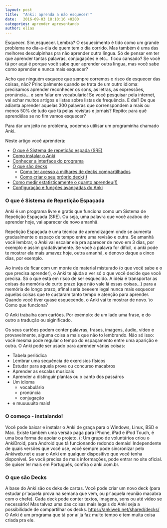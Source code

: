 ```yaml
---
layout: post
title:  "Anki: aprenda a não esquecer!"
date:   2016-09-03 18:10:16 +0200
categories: aprender apresentando
author: elias
---
```



Esquecer. Sim,esquecer. Lembra? O esquecimento é tido como um grande problema no dia-a-dia de quem tem o dia corrido.
Mas também é uma das melhores desculpinhas pra não aprender outra língua.
Só de pensar em ter que aprender tantas palavras, conjugações e etc... ficou cansado?
Se você tá por aqui é porque você sabe quer aprender outra língua, mas você sabe como aprender e nunca mais esquecer?

Acho que ninguém esquece que sempre corremos o risco de esquecer das coisas, não?
Principalmente quando se trata de um outro idioma: precisamos aprender reconhecer os sons, as letras, as expressões, pronúncia... 
e sem falar em vocabulário! Se você pesquisar pela internet, vai achar muitos artigos e listas sobre listas de frequência. 
E daí? De que adianta aprender aquelas 300 palavras que correnspondem a  mais ou menos 50% de tudo que tá pelas revistas e jornais?
Repito: para quê aprendêlas se no fim vamos esquecer?

Para dar um jeito no problema, podemos utilisar um programinha chamado Anki.

Neste artigo você aprenderá:

* <a href="#sre">O que é Sistema de repetição espada (SRE)</a>
* <a href="#instalar">Como instalar o Anki</a>
* <a href="#sre">Conhecer a interface do programa</a>
* <a href="#decks">O que são decks</a>
	* <a href="#sre">Como ter acesso a milhares de decks compartilhados</a>
	* <a href="#sre">Como criar o seu próprio deck(!)</a>
* <a href="#sre">Como medir estatisticamente o quanto aprendeu(!)</a>
* <a href="#sre">Configuração e funções avançadas do Anki</a>

<h3 id="sre">O que é Sistema de Repetição Espaçada</h3>

Anki é um programa livre e gratis que funciona como um Sistema de Repetição Espaçada (SRE). Ou seja, uma palavra que você 
acabou de aprender hoje, vai aparecer de novo amanhã.

Repetição Espaçada é uma técnica de aprendizagem onde se aumenta gradualmente o espaço de tempo entre uma revisão e outra. 
Se amanhã você lembrar, o Anki vai escalar ela pra aparecer de novo em 3 dias, por exemplo e 
assim gradativamente. Se você a palavra for díficil, o anki pode te mostrar ela mais umavez hoje, outra amanhã, 
e denovo daque a cinco dias, por exemplo.

Ao invés de ficar com um monte de material misturado (o que você sabe e o que precisa aprender), 
o Anki te ajuda a ver só o que você decide que você precisa. Só o que está em risco de ser esquecido. A idéia é transportar as coisas da 
memória de curto prazo (que não vale lá essas coisas...) para a memória de longo prazo, afinal seria beeeem legal nunca mais esquecer 
aquelas coisas que te custaram tanto tempo e atenção para aprender. Quando você tiver quase esquecendo, o Anki vai te mostrar de novo. \o
Como que funciona?

O Anki trabalha com cartões. Por exemplo: de um lado uma frase, e do outro a tradução ou siginificado.

Os seus cartões podem conter palavras, frases, imagens, áudio, vídeo e provavelmente, alguma coisa a mais que não to lembrando. Não só isso: você mesma pode regular o tempo do espaçamento entre uma aparição e outra. O Anki pode ser usado para aprender várias coisas:

*  Tabela periódica
*  Lembrar uma sequência de exercisios físicos
*  Estudar para aquela prova ou concurso macabros
*  Aprender as escalas musicais
*  Aprender a distinguir plantas ou o canto dos passáros
*  Um idioma
	*  vocabulário
	*  pronúncia
	*  conjugação
*  e muuuuuito mais!

<h3 id="instalar"> O começo - instalando!</h3>

Você pode baixar e instalar o Anki de graça para o Windows, Linux, BSD e Mac. Existe também uma versão paga para iPhone, iPad e 
iPod Touch, é uma boa forma de apoiar o projeto. (:
Um grupo de voluntários criou o AnkiDroid, para Android que tá funcionando redondo demais!
Independente de quais versões que você use, você sempre pode sincronizar pelo Ankiweb.net e usar o Anki em qualquer
dispositivo que você tenha disponível. 
Se você precisa de mais informações, pode entrar no site oficial. Se quiser ler mais em Português, confira o anki.com.br.

<h3 id="decks">O que são Decks</h3>

A base do Anki são os deks de cartas. Você pode criar um novo deck (para estudar pr'aquela prova na semana que vem, ou pr'aquela
reunião macabra com o chefe). Cada deck pode conter textos, imagens, sons ou até vídeo se necessário!
Mas talvez uma das coisas mais legais do Anki seja a possibilidade de compartilhar os decks.
https://ankiweb.net/shared/decks/
O Anki é um programa que tá por aí já faz muito tempo e tem muita coisa criada pra ele.

